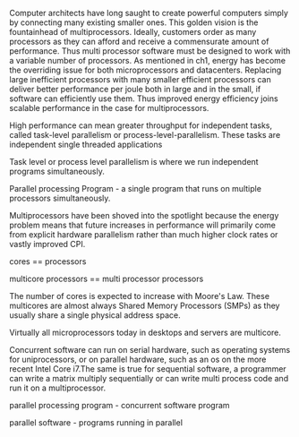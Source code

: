 Computer architects have long saught to create powerful computers simply by connecting many existing smaller ones. This golden vision is the fountainhead of multiprocessors. Ideally, customers order as many processors as they can afford and receive a commensurate amount of performance. Thus multi processor software must be designed to work with a variable number of processors. As mentioned in ch1, energy has become the overriding issue for both microprocessors and datacenters. Replacing large inefficient processors with many smaller efficient processors can deliver better performance per joule both in large and in the small, if software can efficiently use them. Thus improved energy efficiency joins scalable performance in the case for multiprocessors. 

High performance can mean greater throughput for independent tasks, called task-level parallelism or process-level-parallelism. These tasks are independent single threaded applications 

Task level or process level parallelism is where we run independent programs simultaneously. 

Parallel processing Program - a single program that runs on multiple processors simultaneously. 

Multiprocessors have been shoved into the spotlight because the energy problem means that future increases in performance will primarily come from explicit hardware parallelism rather than much higher clock rates or vastly improved CPI. 

cores == processors 

multicore processors == multi processor processors

The number of cores is expected to increase with Moore's Law. These multicores are almost always Shared Memory Processors (SMPs) as they usually share a single physical address space. 

Virtually all microprocessors today in desktops and servers are multicore. 

Concurrent software can run on serial hardware, such as operating systems for uniprocessors, or on parallel hardware, such as an os on the more recent Intel Core i7.The same is true for sequential software, a programmer can write a matrix multiply sequentially or can write multi process code and run it on a multiprocessor. 

parallel processing program - concurrent software program

parallel software - programs running in parallel


